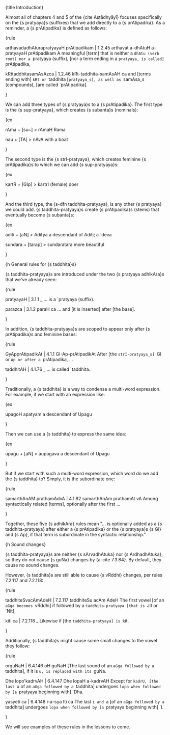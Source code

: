 {title Introduction}

Almost all of chapters 4 and 5 of the {cite Aṣṭādhyāyī} focuses specifically on
the {s pratyaya}s (suffixes) that we add directly to a {s prAtipadika}. As a
reminder, a {s prAtipadika} is defined as follows:

{rule

arthavadadhAturapratyayaH prAtipadikam | 1.2.45
arthavat a-dhAtuH a-pratyayaH prAtipadikam
A meaningful [term] that is neither a `dhAtu (verb root) nor a `pratyaya
(suffix), [nor a term ending in a `pratyaya, is called] `prAtipadika,

kRttaddhitasamAsAzca | 1.2.46
kRt-taddhita-samAsAH ca
and [terms ending with] `kRt or `taddhita [`pratyaya_s], as well as `samAsa_s
(compounds), [are called `prAtipadika].

}

We can add three types of {s pratyaya}s to a {s prAtipadika}. The first type is
the {s sup-pratyaya}, which creates {s subanta}s (nominals):

{ex

rAma + [su~] > rAmaH
Rama

nau + [TA] > nAvA
with a boat

}

The second type is the {s strI-pratyaya}, which creates feminine {s
prAtipadika}s to which we can add {s sup-pratyaya}s:

{ex

kartR + [GIp] > kartrI
(female) doer

}

And the third type, the {s-dfn taddhita-pratyaya}, is any other {s pratyaya} we
could add. {s taddhita-pratyaya}s create {s prAtipadika}s (stems) that
eventually become {s subanta}s:

{ex

aditi + [aN] > Aditya
a descendant of Aditi; a `deva

sundara + [tarap] > sundaratara
more beautiful

}

{h General rules for {s taddhita}s}

{s taddhita-pratyaya}s are introduced under the two {s pratyaya adhikAra}s that
we've already seen:

{rule

pratyayaH | 3.1.1
_
&hellip; is a `pratyaya (suffix).

parazca | 3.1.2
paraH ca
&hellip; and [it is inserted] after [the base].

}

In addition, {s taddhita-pratyaya}s are scoped to appear only after {s
prAtipadika}s and feminine bases:

{rule

GyApprAtipadikAt | 4.1.1 
GI-Ap-prAtipadikAt
After [the `strI-pratyaya_s] `GI or `Ap or after a `prAtipadika, &hellip;

taddhitAH | 4.1.76
_
&hellip; is called `taddhita.

}

Traditionally, a {s taddhita} is a way to condense a multi-word expression.
For example, if we start with an expression like:

{ex

upagoH apatyam
a descendant of Upagu

}

Then we can use a {s taddhita} to express the same idea:

{ex

upagu + [aN] > aupagava
a descendant of Upagu

}

But if we start with such a multi-word expression, which word do we add the {s
taddhita} to? Simply, it is the subordinate one:

{rule

samarthAnAM prathamAdvA | 4.1.82
samarthAnAm prathamAt vA
Among syntactically related [terms], optionally after the first &hellip;

}

Together, these five {s adhikAra} rules mean "&hellip; is optionally added as a
{s taddhita-pratyaya} after either a {s prAtipadika} or the {s pratyaya}s {s
GI} and {s Ap}, if that term is subordinate in the syntactic relationship."


{h Sound changes}

{s taddhita-pratyaya}s are neither {s sArvadhAtuka} nor {s ArdhadhAtuka}, so
they do not cause {s guNa} changes by {a-cite 7.3.84}. By default, they cause
no sound changes.

However, {s taddhita}s are still able to cause {s vRddhi} changes, per rules
7.2.117 and 7.2.118:

{rule

taddhiteSvacAmAdeH | 7.2.117
taddhiteSu acAm AdeH
The first vowel [of an `aGga becomes `vRddhi] if followed by a
`taddhita-pratyaya [that is `Jit or `Nit],

kiti ca | 7.2.118
_
Likewise if [the `taddhita-pratyaya] is `kit.

}

Additionally, {s taddhita}s might cause some small changes to the vowel they
follow:

{rule

orguNaH | 6.4.146
oH guNaH
[The last sound of an `aGga followed by a `taddhita], if it is `u, is replaced
with its `guNa.

Dhe lopo'kadrvAH | 6.4.147
Dhe lopaH a-kadrvAH
Except for `kadrU, [the last `u of an `aGga followed by a `taddhita] undergoes
`lopa when followed by [a `pratyaya beginning with] `Dha.

yasyeti ca | 6.4.148
i-a-sya Iti ca
The last `i and `a [of an `aGga followed by a `taddhita] undergoes `lopa when
followed by [a `pratyaya beginning with] `I.

}

We will see examples of these rules in the lessons to come.
